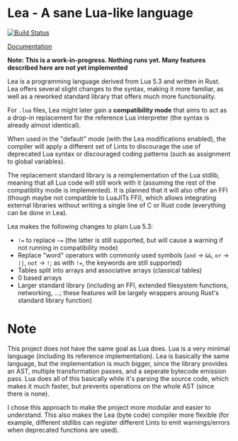 # Lea - A sane Lua-like language
[![Build Status](https://travis-ci.org/jonas-schievink/lea.svg?branch=master)](https://travis-ci.org/jonas-schievink/lea)

[Documentation](https://jonas-schievink.github.io/lea/lea/index.html)

**Note: This is a work-in-progress. Nothing runs yet. Many features described here are not yet implemented**

Lea is a programming language derived from Lua 5.3 and written in Rust. Lea offers several slight changes to the syntax, making it more familiar, as well as a reworked standard library that offers much more functionality.

For `.lua` files, Lea might later gain a **compatibility mode** that aims to act as a drop-in replacement for the reference Lua interpreter (the syntax is already almost identical).

When used in the "default" mode (with the Lea modifications enabled), the compiler will apply a different set of Lints to discourage the use of deprecated Lua syntax or discouraged coding patterns (such as assignment to global variables).

The replacement standard library is a reimplementation of the Lua stdlib, meaning that all Lua code will still work with it (assuming the rest of the compatiblity mode is implemented). It is planned that it will also offer an FFI (though maybe not compatible to LuaJITs FFI), which allows integrating external libraries without writing a single line of C or Rust code (everything can be done in Lea).

Lea makes the following changes to plain Lua 5.3:
* `!=` to replace `~=` (the latter is still supported, but will cause a warning if not running in compatibility mode)
* Replace "word" operators with commonly used symbols (`and` -> `&&`, `or` -> `||`, `not` -> `!`; as with `!=`, the keywords are still supported)
* Tables split into arrays and associative arrays (classical tables)
* 0 based arrays
* Larger standard library (including an FFI, extended filesystem functions, networking, ...; these features will be largely wrappers aroung Rust's standard library function)

# Note

This project does not have the same goal as Lua does. Lua is a very minimal language (including its reference implementation). Lea is basically the same language, but the implementation is much bigger, since the library provides an AST, multiple transformation passes, and a seperate bytecode emission pass. Lua does all of this basically while it's parsing the source code, which makes it much faster, but prevents operations on the whole AST (since there is none).

I chose this approach to make the project more modular and easier to understand. This also makes the Lea (byte code) compiler more flexible (for example, different stdlibs can register different Lints to emit warnings/errors when deprecated functions are used).
